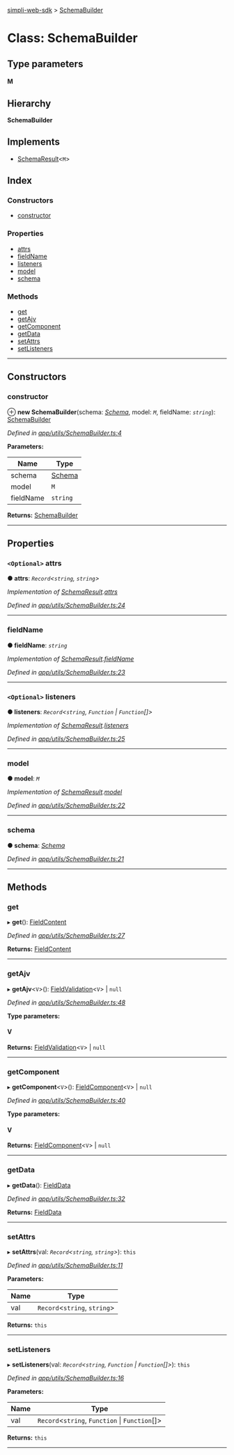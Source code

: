 [simpli-web-sdk](../README.md) > [SchemaBuilder](../classes/schemabuilder.md)

# Class: SchemaBuilder

## Type parameters
#### M 
## Hierarchy

**SchemaBuilder**

## Implements

* [SchemaResult](../interfaces/schemaresult.md)<`M`>

## Index

### Constructors

* [constructor](schemabuilder.md#constructor)

### Properties

* [attrs](schemabuilder.md#attrs)
* [fieldName](schemabuilder.md#fieldname)
* [listeners](schemabuilder.md#listeners)
* [model](schemabuilder.md#model)
* [schema](schemabuilder.md#schema)

### Methods

* [get](schemabuilder.md#get)
* [getAjv](schemabuilder.md#getajv)
* [getComponent](schemabuilder.md#getcomponent)
* [getData](schemabuilder.md#getdata)
* [setAttrs](schemabuilder.md#setattrs)
* [setListeners](schemabuilder.md#setlisteners)

---

## Constructors

<a id="constructor"></a>

###  constructor

⊕ **new SchemaBuilder**(schema: *[Schema](schema.md)*, model: *`M`*, fieldName: *`string`*): [SchemaBuilder](schemabuilder.md)

*Defined in [app/utils/SchemaBuilder.ts:4](https://github.com/simplitech/simpli-web-sdk/blob/2a29ffa/src/app/utils/SchemaBuilder.ts#L4)*

**Parameters:**

| Name | Type |
| ------ | ------ |
| schema | [Schema](schema.md) |
| model | `M` |
| fieldName | `string` |

**Returns:** [SchemaBuilder](schemabuilder.md)

___

## Properties

<a id="attrs"></a>

### `<Optional>` attrs

**● attrs**: *`Record`<`string`, `string`>*

*Implementation of [SchemaResult](../interfaces/schemaresult.md).[attrs](../interfaces/schemaresult.md#attrs)*

*Defined in [app/utils/SchemaBuilder.ts:24](https://github.com/simplitech/simpli-web-sdk/blob/2a29ffa/src/app/utils/SchemaBuilder.ts#L24)*

___
<a id="fieldname"></a>

###  fieldName

**● fieldName**: *`string`*

*Implementation of [SchemaResult](../interfaces/schemaresult.md).[fieldName](../interfaces/schemaresult.md#fieldname)*

*Defined in [app/utils/SchemaBuilder.ts:23](https://github.com/simplitech/simpli-web-sdk/blob/2a29ffa/src/app/utils/SchemaBuilder.ts#L23)*

___
<a id="listeners"></a>

### `<Optional>` listeners

**● listeners**: *`Record`<`string`, `Function` \| `Function`[]>*

*Implementation of [SchemaResult](../interfaces/schemaresult.md).[listeners](../interfaces/schemaresult.md#listeners)*

*Defined in [app/utils/SchemaBuilder.ts:25](https://github.com/simplitech/simpli-web-sdk/blob/2a29ffa/src/app/utils/SchemaBuilder.ts#L25)*

___
<a id="model"></a>

###  model

**● model**: *`M`*

*Implementation of [SchemaResult](../interfaces/schemaresult.md).[model](../interfaces/schemaresult.md#model)*

*Defined in [app/utils/SchemaBuilder.ts:22](https://github.com/simplitech/simpli-web-sdk/blob/2a29ffa/src/app/utils/SchemaBuilder.ts#L22)*

___
<a id="schema"></a>

###  schema

**● schema**: *[Schema](schema.md)*

*Defined in [app/utils/SchemaBuilder.ts:21](https://github.com/simplitech/simpli-web-sdk/blob/2a29ffa/src/app/utils/SchemaBuilder.ts#L21)*

___

## Methods

<a id="get"></a>

###  get

▸ **get**(): [FieldContent](../#fieldcontent)

*Defined in [app/utils/SchemaBuilder.ts:27](https://github.com/simplitech/simpli-web-sdk/blob/2a29ffa/src/app/utils/SchemaBuilder.ts#L27)*

**Returns:** [FieldContent](../#fieldcontent)

___
<a id="getajv"></a>

###  getAjv

▸ **getAjv**<`V`>(): [FieldValidation](../#fieldvalidation)<`V`> \| `null`

*Defined in [app/utils/SchemaBuilder.ts:48](https://github.com/simplitech/simpli-web-sdk/blob/2a29ffa/src/app/utils/SchemaBuilder.ts#L48)*

**Type parameters:**

#### V 

**Returns:** [FieldValidation](../#fieldvalidation)<`V`> \| `null`

___
<a id="getcomponent"></a>

###  getComponent

▸ **getComponent**<`V`>(): [FieldComponent](../interfaces/fieldcomponent.md)<`V`> \| `null`

*Defined in [app/utils/SchemaBuilder.ts:40](https://github.com/simplitech/simpli-web-sdk/blob/2a29ffa/src/app/utils/SchemaBuilder.ts#L40)*

**Type parameters:**

#### V 

**Returns:** [FieldComponent](../interfaces/fieldcomponent.md)<`V`> \| `null`

___
<a id="getdata"></a>

###  getData

▸ **getData**(): [FieldData](../#fielddata)

*Defined in [app/utils/SchemaBuilder.ts:32](https://github.com/simplitech/simpli-web-sdk/blob/2a29ffa/src/app/utils/SchemaBuilder.ts#L32)*

**Returns:** [FieldData](../#fielddata)

___
<a id="setattrs"></a>

###  setAttrs

▸ **setAttrs**(val: *`Record`<`string`, `string`>*): `this`

*Defined in [app/utils/SchemaBuilder.ts:11](https://github.com/simplitech/simpli-web-sdk/blob/2a29ffa/src/app/utils/SchemaBuilder.ts#L11)*

**Parameters:**

| Name | Type |
| ------ | ------ |
| val | `Record`<`string`, `string`> |

**Returns:** `this`

___
<a id="setlisteners"></a>

###  setListeners

▸ **setListeners**(val: *`Record`<`string`, `Function` \| `Function`[]>*): `this`

*Defined in [app/utils/SchemaBuilder.ts:16](https://github.com/simplitech/simpli-web-sdk/blob/2a29ffa/src/app/utils/SchemaBuilder.ts#L16)*

**Parameters:**

| Name | Type |
| ------ | ------ |
| val | `Record`<`string`, `Function` \| `Function`[]> |

**Returns:** `this`

___

